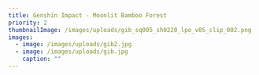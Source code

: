 ```yaml
---
title: Genshin Impact - Moonlit Bamboo Forest
priority: 2
thumbnailImage: /images/uploads/gib_sq005_sh0220_lpo_v05_clip_002.png
images:
  - image: /images/uploads/gib2.jpg
  - image: /images/uploads/gib.jpg
    caption: ""
---
```


